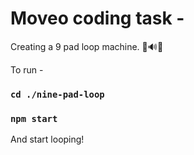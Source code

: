 # Moveo coding task -

Creating a 9 pad loop machine. 🔔🔊📢

To run - 

### `cd ./nine-pad-loop`
### `npm start`

And start looping!
